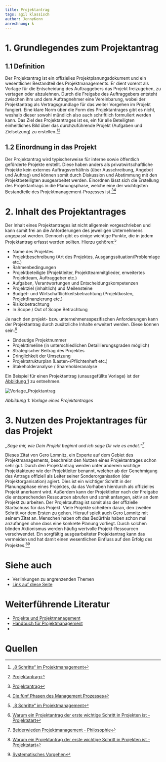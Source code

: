 ```yaml
---
title: Projektantrag
tags: agil klassisch
author: JennyKonn
anrechnung: k 
---
```


# 1.	Grundlegendes zum Projektantrag
## 1.1 Definition
Der Projektantrag ist ein offizielles Projektplanungsdokument und ein wesentlicher Bestandteil des Projektmanagements. Er dient vorerst als Vorlage für die Entscheidung des Auftraggebers das Projekt freizugeben, zu vertagen oder abzulehnen. Durch die Freigabe des Auftraggebers entsteht zwischen ihm und dem Auftragnehmer eine Vereinbarung, wobei der Projektantrag als Vertragsgrundlage für das weiter Vorgehen im Projekt fungiert. Eine klare Norm über die Form des Projektantrages gibt es nicht, weshalb dieser sowohl mündlich also auch schriftlich formuliert werden kann. Das Ziel des Projektantrages ist es, ein für alle Beteiligten einheitliches Bild über das durchzuführende Projekt (Aufgaben und Zielsetzung) zu erstellen.[^1][^2]

## 1.2 Einordnung in das Projekt 
Der Projektantrag wird typischerweise für interne sowie öffentlich geförderte Projekte erstellt. Diese haben anders als privatwirtschaftliche Projekte kein externes Auftragsverhältnis (über Ausschreibung, Angebot und Auftrag) und können somit durch Diskussion und Abstimmung mit den Projektbeteiligten ausgearbeitet werden. Einordnen lässt sich die Erstellung des Projektantrags in die Planungsphase, welche eine der wichtigsten Bestandteile des Projektmanagement-Prozesses ist.[^2][^3]


# 2. Inhalt des Projektantrages
Der Inhalt eines Projektantrages ist nicht allgemein vorgeschrieben und kann somit frei an die Anforderungen des jeweiligen Unternehmens angepasst werden. Dennoch gibt es einige wichtige Punkte, die in jedem Projektantrag erfasst werden sollten. Hierzu gehören:[^1] 
* Name des Projektes
* Projektbeschreibung (Art des Projektes, Ausgangssituation/Problemlage etc.)
* Rahmenbedingungen
* Projektbeteiligte (Projektleiter, Projektteammitglieder, erweitertes Projektteam, Auftraggeber etc.) 
* Aufgaben, Verantwortungen und Entscheidungskompetenzen
* Projektziel (inhaltlich) und Meilensteine 
* Budget- und Wirtschaftlichkeitsbetrachtung (Projektkosten, Projektfinanzierung etc.)
* Risikobetrachtung 
* In Scope / Out of Scope Betrachtung 

Je nach den projekt- bzw. unternehmensspezifischen Anforderungen kann der Projektantrag durch zusätzliche Inhalte erweitert werden. Diese können sein:[^4]
* Eindeutige Projektnummer 
* Projekttimeline (in unterschiedlichen Detaillierungsgraden möglich)  
* Strategischer Beitrag des Projektes
* Dringlichkeit der Umsetzung 
* Projektstrukturplan (Lasten-/Pflichtenheft etc.)
* Stakeholderanalyse / Shareholderanalyse

Ein Beispiel für einen Projektantrag (unausgefüllte Vorlage) ist der [Abbildung 1](https://www.alle-meine-vorlagen.de/vorlage-projektantrag/) zu entnehmen. 

![Vorlage_Projektantrag](https://github.com/JennyKonn/ManagingProjectsSuccessfully.github.io/blob/main/kb/Projektantrag/Vorlage_Projektantrag.PNG)

*Abbildung 1: Vorlage eines Projektantrages*

# 3. Nutzen des Projektantrages für das Projekt
*„Sage mir, wie Dein Projekt beginnt und ich sage Dir wie es endet.“[^5]*

Dieses Zitat von Gero Lomnitz, ein Experte auf dem Gebiet des Projektmanagements, beschreibt den Nutzen eines Projektantrages schon sehr gut. Durch den Projektantrag werden unter anderem wichtige Projektakteure wie der Projektleiter benannt, welcher ab der Genehmigung des Antrags offiziell als Leiter seiner Sonderorganisation (der Projektorganisation) agiert. Dies ist ein wichtiger Schritt in der Planungsphase eines Projektes, da das Vorhaben hierdurch als offizielles Projekt anerkannt wird. Außerdem kann der Projektleiter nach der Freigabe die entsprechenden Ressourcen abrufen und somit anfangen, aktiv an dem Projekt zu arbeiten. Der Projektauftrag ist somit also der offizielle Startschuss für das Projekt. Viele Projekte scheitern daran, den zweiten Schritt vor dem Ersten zu gehen. Hierauf spielt auch Gero Lomnitz mit seinem Zitat an. Menschen haben oft das Bedürfnis haben schon mal anzufangen ohne dass eine konkrete Planung vorliegt. Durch solchen blinden Aktionismus werden häufig wertvolle Projekt-Ressourcen verschwendet. Ein sorgfältig ausgearbeiteter Projektantrag kann das vermeiden und hat damit einen wesentlichen Einfluss auf den Erfolg des Projektes.[^4][^6]


# Siehe auch

* Verlinkungen zu angrenzenden Themen
* [Link auf diese Seite](Projektantrag.md)

# Weiterführende Literatur

* [Projekte und Projektmanagement](https://link-1springer-1com-1v0gnf2p0009b.han.ub.fau.de/content/pdf/10.1007%2F978-3-658-30085-2.pdf)
* [Handbuch für Projektmanagement](https://link.springer.com/content/pdf/10.1007%2F978-3-662-57878-0.pdf)
* 

# Quellen

[^1]: [„8 Schritte“ im Projektmanagement](https://link.springer.com/content/pdf/10.1007%2F978-3-658-31310-4_5.pdf)
[^2]: [Projektantrag](https://www.projektmagazin.de/glossarterm/projektantrag)
[^3]: [Die fünf Phasen des Management Prozesses](https://blog.mindmanager.com/de/blog/die-funf-phasen-des-projektmanagement-prozesses/)
[^4]: [Warum ein Projektantrag der erste wichtige Schritt in Projekten ist - Projektstart](https://projektstart.com/warum-ein-projektantrag-der-erste-wichtige-schritt-in-projekten-ist/)
[^5]: [Beiderwieden Projektmanagement - Philosophie](http://www.beiderwieden-projektmanagement.de/philosophie)
[^6]: [Systematisches Vorgehen](http://www.beiderwieden-projektmanagement.de/philosophie/15-systematisches-vorgehen)

